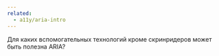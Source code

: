 ```yaml
---
related:
  - a11y/aria-intro
---
```


Для каких вспомогательных технологий кроме скринридеров может быть полезна ARIA?

